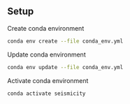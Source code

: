 
## Setup

Create conda environment

```bash
conda env create --file conda_env.yml
```

Update conda environment

```bash
conda env update --file conda_env.yml
```

Activate conda environment

```bash
conda activate seismicity
```
